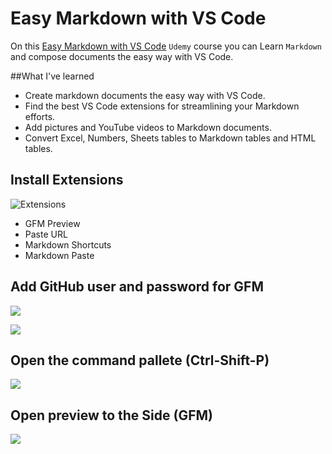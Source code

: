 # Easy Markdown with VS Code
On this [Easy Markdown with VS Code](https://www.udemy.com/easy-markdown-with-vs-code/) `Udemy` course you can Learn `Markdown` and compose documents the easy way with VS Code.

##What I've learned
- Create markdown documents the easy way with VS Code.
- Find the best VS Code extensions for streamlining your Markdown efforts.
- Add pictures and YouTube videos to Markdown documents.
- Convert Excel, Numbers, Sheets tables to Markdown tables and HTML tables.

## Install Extensions
![](/images/markdown/easy-markdown-with-vs-code/Extensions.png "Extensions")
- GFM Preview
- Paste URL
- Markdown Shortcuts
- Markdown Paste

## Add GitHub user and password for GFM
![](/images/markdown/easy-markdown-with-vs-code/Settings.png)

![](/images/markdown/easy-markdown-with-vs-code/GFMSettings.png)

## Open the command pallete (Ctrl-Shift-P)
![](/images/markdown/easy-markdown-with-vs-code/CommandPallete.png)

## Open preview to the Side (GFM)
![](/images/markdown/easy-markdown-with-vs-code/OpenPreviwtoTheSideGFM.png)
